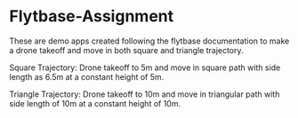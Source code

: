 # Flytbase-Assignment
These are demo apps created following the flytbase documentation to make a drone takeoff and move in both square and triangle trajectory. 

Square Trajectory:
Drone takeoff to 5m and move in square path with side length as 6.5m at a constant height of 5m.

Triangle Trajectory:
Drone takeoff to 10m and move in triangular path with side length of 10m at a constant height of 10m.
